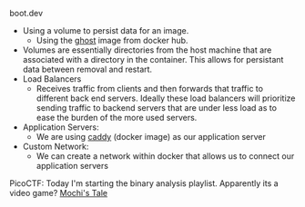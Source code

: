 boot.dev
- Using a volume to persist data for an image.
	- Using the [ghost](https://hub.docker.com/_/ghost) image from docker hub.
-  Volumes are essentially directories from the host machine that are associated with a directory in the container. This allows for persistant data between removal and restart.
- Load Balancers
	- Receives traffic from clients and then forwards that traffic to different back end servers. Ideally these load balancers will prioritize sending traffic to backend servers that are under less load as to ease the burden of the more used servers.
- Application Servers:
	- We are using [caddy](https://hub.docker.com/_/caddy) (docker image) as our application server
- Custom Network:
	- We can create a network within docker that allows us to connect our application servers


PicoCTF:
	Today I'm starting the binary analysis playlist. Apparently its a video game? [Mochi's Tale](https://play.picoctf.org/playlists/2?m=6)
	
